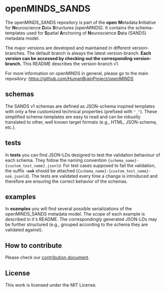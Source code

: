 # openMINDS_SANDS

The openMINDS_SANDS repository is part of the **open** **M**etadata **I**nitiative for **N**euroscience **D**ata **S**tructures (openMINDS). It contains the 
schema-templates used for **S**patial **A**nchoring of **N**euroscience **D**ata (SANDS) metadata model.

The major versions are developed and maintained in different version-branches. The default branch is always the latest version-branch. **Each version can be accessed by checking out the corresponding version-branch.** This README describes the version-branch v1. 

For more information on openMINDS in general, please go to the main repository: https://github.com/HumanBrainProject/openMINDS

## schemas
The SANDS v1 schemas are defined as JSON-schema inspired templates with only a few customized technical properties (prefixed with `"_"`). These simplified schema-templates are easy to read and can be robustly translated to other, well known target formats (e.g., HTML, JSON-schema, etc.). 

## tests
In **tests** you can find JSON-LDs designed to test the validation behaviour of each schema. They follow the naming convention `{schema_name}-{custom_test_name}.jsonld`. For test cases supposed to fail the validation, the suffix **`-nok`** should be attached (`{schema_name}-{custom_test_name}-nok.jsonld`). The tests are validated every time a change is introduced and therefore are ensuring the correct behavior of the schemas.

## examples
In **examples** you will find several possible serializations of the openMINDS_SANDS metadata model. The scope of each example is described in it's README. The correspondingly generated JSON-LDs may be further structured (e.g., grouped according to the schema they are validated against).

## How to contribute
Please check our [contribution document](./CONTRIBUTING.md).

## License
This work is licensed under the MIT License.
